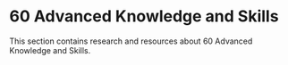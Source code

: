 # 60 Advanced Knowledge and Skills

This section contains research and resources about 60 Advanced Knowledge and Skills.